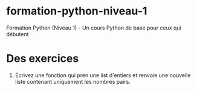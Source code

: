 # formation-python-niveau-1
Formation Python (Niveau 1) - Un cours Python de base pour ceux qui débutent

# Des exercices
1. Écrivez une fonction qui pren une list d'entiers et renvoie une nouvelle liste contenant uniquement les nombres pairs.